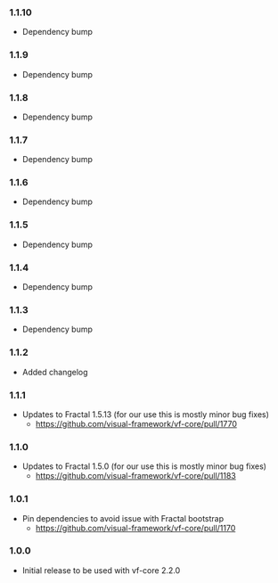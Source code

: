 ### 1.1.10

* Dependency bump

### 1.1.9

* Dependency bump

### 1.1.8

* Dependency bump

### 1.1.7

* Dependency bump

### 1.1.6

* Dependency bump

### 1.1.5

* Dependency bump

### 1.1.4

* Dependency bump

### 1.1.3

* Dependency bump

### 1.1.2

* Added changelog

### 1.1.1

* Updates to Fractal 1.5.13 (for our use this is mostly minor bug fixes)
  * https://github.com/visual-framework/vf-core/pull/1770

### 1.1.0

* Updates to Fractal 1.5.0 (for our use this is mostly minor bug fixes)
  * https://github.com/visual-framework/vf-core/pull/1183

### 1.0.1

* Pin dependencies to avoid issue with Fractal bootstrap
  * https://github.com/visual-framework/vf-core/pull/1170

### 1.0.0

* Initial release to be used with vf-core 2.2.0
